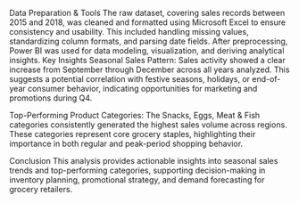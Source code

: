 Data Preparation & Tools
The raw dataset, covering sales records between 2015 and 2018, was cleaned and formatted using Microsoft Excel to ensure consistency and usability. This included handling missing values, standardizing column formats, and parsing date fields. After preprocessing, Power BI was used for data modeling, visualization, and deriving analytical insights.
Key Insights
Seasonal Sales Pattern:
Sales activity showed a clear increase from September through December across all years analyzed. This suggests a potential correlation with festive seasons, holidays, or end-of-year consumer behavior, indicating opportunities for marketing and promotions during Q4.

Top-Performing Product Categories:
The Snacks, Eggs, Meat & Fish categories consistently generated the highest sales volume across regions. These categories represent core grocery staples, highlighting their importance in both regular and peak-period shopping behavior.

Conclusion
This analysis provides actionable insights into seasonal sales trends and top-performing categories, supporting decision-making in inventory planning, promotional strategy, and demand forecasting for grocery retailers.
